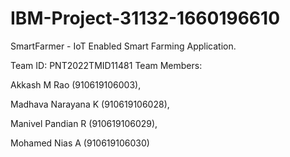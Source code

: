 # IBM-Project-31132-1660196610
SmartFarmer - IoT Enabled Smart Farming Application.

Team ID: PNT2022TMID11481
Team Members:

Akkash M Rao (910619106003),

Madhava Narayana K (910619106028),

Manivel Pandian R (910619106029),

Mohamed Nias A (910619106030)


